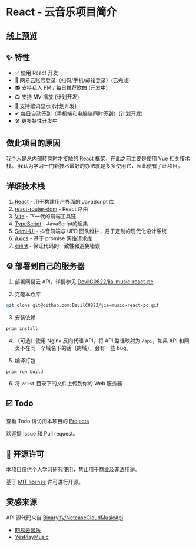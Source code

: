 # React - 云音乐项目简介

## [线上预览](http://175.24.198.84:7001/home)

## ✨ 特性

- ✅ 使用 React 开发
- 🔴 网易云账号登录（扫码/手机/邮箱登录）(已完成)
- 📻 支持私人 FM / 每日推荐歌曲 (开发中)
- 📺 支持 MV 播放 (计划开发)
- 📃 支持歌词显示 (计划开发)
- ✔ 每日自动签到（手机端和电脑端同时签到）(计划开发)
- 🛠 更多特性开发中

[//]: # (- 🚫🤝 无任何社交功能)

[//]: # (- 🌎️ 海外用户可直接播放（需要登录网易云账号）)

[//]: # (- 🔐 支持 [UnblockNeteaseMusic]&#40;https://github.com/UnblockNeteaseMusic/server#音源清单&#41;，自动使用[各类音源]&#40;https://github.com/UnblockNeteaseMusic/server#音源清单&#41;替换变灰歌曲链接 （网页版不支持）)

[//]: # (    - 「各类音源」指默认启用的音源。)

[//]: # (    - YouTube 音源需自行安装 `yt-dlp`。)

[//]: # (- 🌚 Light/Dark Mode 自动切换)

[//]: # (- 👆 支持 Touch Bar)

[//]: # (- 🖥️ 支持 PWA，可在 Chrome/Edge 里点击地址栏右边的 ➕ 安装到电脑)

[//]: # (- 🟥 支持 Last.fm Scrobble)

[//]: # (- ☁️ 支持音乐云盘)

[//]: # (- ⌨️ 自定义快捷键和全局快捷键)

[//]: # (- 🎧 支持 Mpris)

## 做此项目的原因

我个人是从内部转岗时才接触的 React 框架，在此之前主要是使用 Vue 相关技术栈。
我认为学习一门新技术最好的办法就是多多使用它，因此便有了此项目。

## 详细技术栈

1. [React](https://reactjs.org/) - 用于构建用户界面的 JavaScript 库
2. [react-router-dom](https://reactrouter.com/en/main) - React 路由
3. [Vite](https://vitejs.dev/) - 下一代的前端工具链
4. [TypeScript](https://www.typescriptlang.org/) - JavaScript的超集
5. [Semi-UI](https://semi.design/zh-CN/) - 抖音前端与 UED 团队维护，易于定制的现代化设计系统
6. [Axios](https://axios-http.com/) - 基于 promise 网络请求库
7. [eslint](https://eslint.org/) - 保证代码的一致性和避免错误

## ⚙️ 部署到自己的服务器

1. 部署网易云 API，详情参见 [DevilC0822/jia-music-react-pc](https://github.com/DevilC0822/jia-music-react-pc)

2. 克隆本仓库

```sh
git clone git@github.com:DevilC0822/jia-music-react-pc.git
```

3. 安装依赖

```sh
pnpm install
```

4. （可选）使用 Nginx 反向代理 API，将 API 路径映射为 `/api`，如果 API 和网页不在同一个域名下的话（跨域），会有一些 bug。

5. 编译打包

```sh
pnpm run build
```

6. 将 `/dist` 目录下的文件上传到你的 Web 服务器

## ☑️ Todo

查看 Todo 请访问本项目的 [Projects](https://github.com/DevilC0822/jia-music-react-pc/issues)

欢迎提 Issue 和 Pull request。

## 📜 开源许可

本项目仅供个人学习研究使用，禁止用于商业及非法用途。

基于 [MIT license](https://opensource.org/licenses/MIT) 许可进行开源。

## 灵感来源

API 源代码来自 [Binaryify/NeteaseCloudMusicApi](https://github.com/Binaryify/NeteaseCloudMusicApi)

- [网易云音乐](https://music.163.com)
- [YesPlayMusic](https://github.com/qier222/YesPlayMusic)

[//]: # (## 🖼️ 截图)

[//]: # (![lyrics][lyrics-screenshot])
